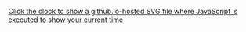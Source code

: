 
<p align="center">

<a href="https://tomchen.github.io/animated-svg-clock/clock.svg" title="Click to view the Clock with current time set">



Click the clock to show a github.io-hosted SVG file where JavaScript is executed to show your current time

</a>

</p>

